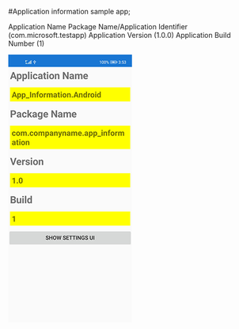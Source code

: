 #Application information sample app;


Application Name
Package Name/Application Identifier (com.microsoft.testapp)
Application Version (1.0.0)
Application Build Number (1)

![GitHub Logo](logo.png)


